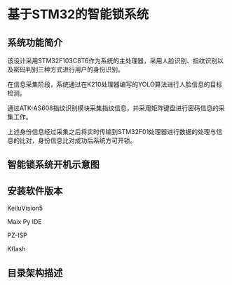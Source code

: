 # 基于STM32的智能锁系统
## 系统功能简介
该设计采用STM32F103C8T6作为系统的主处理器，采用人脸识别、指纹识别以及密码判别三种方式进行用户的身份识别。

在信息采集阶段，系统通过在K210处理器编写的YOLO算法进行人脸信息的目标检测。

通过ATK-AS608指纹识别模块采集指纹信息，并采用矩阵键盘进行密码信息的采集工作。

上述身份信息经过采集之后将实时传输到STM32F01处理器进行数据的处理与信息的比对，身份信息比对成功后系统方可开锁。
## 智能锁系统开机示意图

## 安装软件版本
KeiluVision5

Maix Py IDE

PZ-ISP

Kflash
## 目录架构描述

